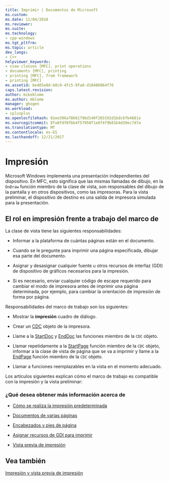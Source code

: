 ```yaml
---
title: Imprimir | Documentos de Microsoft
ms.custom: 
ms.date: 11/04/2016
ms.reviewer: 
ms.suite: 
ms.technology:
- cpp-windows
ms.tgt_pltfrm: 
ms.topic: article
dev_langs:
- C++
helpviewer_keywords:
- view classes [MFC], print operations
- documents [MFC], printing
- printing [MFC], from framework
- printing [MFC]
ms.assetid: be465e8d-b0c9-4fc5-9fa8-d10486064f76
caps.latest.revision: 
author: mikeblome
ms.author: mblome
manager: ghogen
ms.workload:
- cplusplus
ms.openlocfilehash: 01ee396a7866179bd140f203192d1bdcbfb4681e
ms.sourcegitcommit: 8fa8fdf0fbb4f57950f1e8f4f9b81b4d39ec7d7a
ms.translationtype: MT
ms.contentlocale: es-ES
ms.lasthandoff: 12/21/2017
---
```

# <a name="printing"></a>Impresión
Microsoft Windows implementa una presentación independientes del dispositivo. En MFC, esto significa que las mismas llamadas de dibujo, en la `OnDraw` función miembro de la clase de vista, son responsables del dibujo de la pantalla y en otros dispositivos, como las impresoras. Para la vista preliminar, el dispositivo de destino es una salida de impresora simulada para la presentación.  
  
##  <a name="_core_your_role_in_printing_vs.._the_framework.92.s_role"></a>El rol en impresión frente a trabajo del marco de  
 La clase de vista tiene las siguientes responsabilidades:  
  
-   Informar a la plataforma de cuántas páginas están en el documento.  
  
-   Cuando se le pregunte para imprimir una página especificada, dibujar esa parte del documento.  
  
-   Asignar y desasignar cualquier fuente u otros recursos de interfaz (GDI) de dispositivo de gráficos necesarios para la impresión.  
  
-   Si es necesario, enviar cualquier código de escape requerido para cambiar el modo de impresora antes de imprimir una página determinada, por ejemplo, para cambiar la orientación de impresión de forma por página.  
  
 Responsabilidades del marco de trabajo son los siguientes:  
  
-   Mostrar la **impresión** cuadro de diálogo.  
  
-   Crear un [CDC](../mfc/reference/cdc-class.md) objeto de la impresora.  
  
-   Llame a la [StartDoc](../mfc/reference/cdc-class.md#startdoc) y [EndDoc](../mfc/reference/cdc-class.md#enddoc) las funciones miembro de la `CDC` objeto.  
  
-   Llamar repetidamente a la [StartPage](../mfc/reference/cdc-class.md#startpage) función miembro de la `CDC` objeto, informar a la clase de vista de página que se va a imprimir y llame a la [EndPage](../mfc/reference/cdc-class.md#endpage) función miembro de la `CDC` objeto.  
  
-   Llamar a funciones reemplazables en la vista en el momento adecuado.  
  
 Los artículos siguientes explican cómo el marco de trabajo es compatible con la impresión y la vista preliminar:  
  
### <a name="what-do-you-want-to-know-more-about"></a>¿Qué desea obtener más información acerca de  
  
-   [Cómo se realiza la impresión predeterminada](../mfc/how-default-printing-is-done.md)  
  
-   [Documentos de varias páginas](../mfc/multipage-documents.md)  
  
-   [Encabezados y pies de página](../mfc/headers-and-footers.md)  
  
-   [Asignar recursos de GDI para imprimir](../mfc/allocating-gdi-resources.md)  
  
-   [Vista previa de impresión](../mfc/print-preview-architecture.md)  
  
## <a name="see-also"></a>Vea también  
 [Impresión y vista previa de impresión](../mfc/printing-and-print-preview.md)


